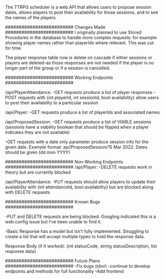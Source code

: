 
The TTRPG scheduler is a web API that allows users to propose session dates, allows players to post their availability for those sessions, and to see the names of the players. 


######################### Changes Made #########################
I originally planned to use Stored Procedures in the database to handle more complex requests: for example showing player names rather than playerIds where relevant. This was cut for time.

The player response table now is delete on cascade if either sessions or players are deleted-as those responses are not needed if the player is no longer part of the group or if a session is cancelled.

######################### Working Endpoints #########################

/api/PlayerAttendance:
-GET requests produce a list of player responses
-POST requests with {int playerId, int sessionId, bool availability} allow users to post their             availability to a particular session

/api/Player:
-GET requests produce a list of playerIds and associated names

/api/ProposedSession:
-GET requests produce a list of VIABLE sessions (sessions have a viability boolean that should be flipped when a player indicates they are not available)

-GET requests with a date only parameter produce session info for the given date. Example format: api/ProposedSession/15 Mar 2022. Dates should be given (dd mon YYYY)


######################### Non-Working Endpoints #########################
/api/Player:
-DELETE requests work in theory but are currently blocked

/api/PlayerAttendance:
-PUT requests should allow players to update their availability with {int attendanceId, bool availability} but are blocked along with DELETE requests


######################### Known Bugs #########################

-PUT and DELETE requests are being blocked. Googling indicated this is a web.config issue but I've been unable to find it.

-Basic Response has a model but isn't fully implemented. Struggling to create a list that will accept multiple types to hold the response data.


Response Body (if it worked):
{int statusCode, string statusDescription, list<object> response data}


######################### Future Plans #########################
-Fix bugs (obvi)
-continue to develop endpoints and methods for full functionality
-Add frontend